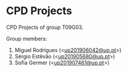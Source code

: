 # CPD Projects

CPD Projects of group T09G03.

Group members:

1. Miguel Rodrigues (&lt;up201906042@up.pt&gt;)
2. Sérgio Estêvão (&lt;up201905680@up.pt&gt;)
3. Sofia Germer (&lt;up201907461@up.pt&gt;)

